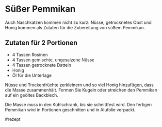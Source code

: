 # Süßer Pemmikan

Auch Naschkatzen kommen nicht zu kurz: Nüsse, getrocknetes Obst und Honig kommen als Zutaten für die Zubereitung von süßem Pemmikan.

## Zutaten für 2 Portionen
* 4 Tassen Rosinen
* 4 Tassen gemischte, ungesalzene Nüsse
* 4 Tassen getrocknete Datteln
* Honig
* Öl für die Unterlage

Nüsse und Trockenfrüchte zerkleinern und so viel Honig hinzufügen, dass die Masse zusammenhält. Formen Sie Kugeln oder streichen den Pemmikan auf ein geöltes Backblech.

Die Masse muss in den Kühlschrank, bis sie schnittfest wird. Den fertigen Pemmikan wird in Portionen geschnitten und in Alufolie verpackt.

#rezept